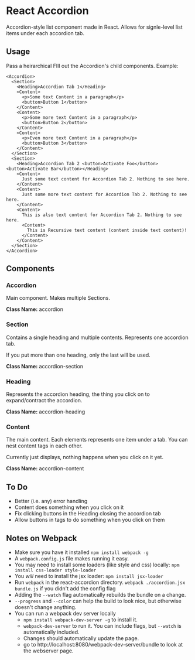 React Accordion
===============

Accordion-style list component made in React. Allows for signle-level list items under each accordion tab.

Usage
-----

Pass a heirarchical FIll out the Accordion's child components. Example:

    <Accordion>
      <Section>
        <Heading>Accordion Tab 1</Heading>
        <Content>
          <p>Some text Content in a paragraph</p>
          <button>Button 1</button>
        </Content>
        <Content>
          <p>Some more text Content in a paragraph</p>
          <button>Button 2</button>
        </Content>
        <Content>
          <p>Even more text Content in a paragraph</p>
          <button>Button 3</button>
        </Content>
      </Section>
      <Section>
        <Heading>Accordion Tab 2 <button>Activate Foo</button><button>Activate Bar</button></Heading>
        <Content>
          Just some text content for Accordion Tab 2. Nothing to see here.
        </Content>
        <Content>
          Just some more text content for Accordion Tab 2. Nothing to see here.
        </Content>
        <Content>
          This is also text content for Accordion Tab 2. Nothing to see here.
          <Content>
            This is Recursive text content (content inside text content)!
          </Content>
        </Content>
      </Section>
    </Accordion>

Components
----------
### Accordion ###

Main component. Makes multiple Sections.

**Class Name:** accordion

### Section ###

Contains a single heading and multiple contents. Represents one accordion tab.

If you put more than one heading, only the last will be used.

**Class Name:** accordion-section

### Heading ###

Represents the accordion heading, the thing you click on to expand/contract the accordion.

**Class Name:** accordion-heading

### Content ###

The main content. Each elements represents one item under a tab. You can nest content tags in each other.

Currently just displays, nothing happens when you click on it yet.

**Class Name:** accordion-content

To Do
-----

* Better (i.e. any) error handling
* Content does something when you click on it
* Fix clicking buttons in the Heading closing the accordion tab
* Allow buttons in tags to do something when you click on them

Notes on Webpack
----------------

* Make sure you have it installed `npm install webpack -g`
* A `webpack.config.js` file makes running it easy.
* You may need to install some loaders (like style and css) locally: `npm install css-loader style-loader`
* You *will* need to install the jsx loader: `npm install jsx-loader`
* Run `webpack` in the react-accordion directory. `webpack ./accordion.jsx bundle.js` if you didn't add the config flag
* Adding the `--watch` flag automatically rebuilds the bundle on a change.
* `--progress` and `--color` can help the build to look nice, but otherwise doesn't change anything.
* You can run a webpack dev server locally
  * `npm install webpack-dev-server -g` to install it.
  * `webpack-dev-server` to run it. You can include flags, but `--watch` is automatically included.
  * Changes should automatically update the page.
  * go to http://localhost:8080/webpack-dev-server/bundle to look at the webserver page.